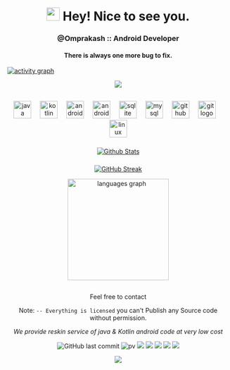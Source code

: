 <h1 align="center"><img src="https://emojis.slackmojis.com/emojis/images/1531849430/4246/blob-sunglasses.gif?1531849430" width="30"/> Hey! Nice to see you.</h1>

<h3 align="center">@Omprakash :: Android Developer</h3>
<h4 align="center">There is always one more bug to fix.</h4>

<p align="center">

[![activity graph](https://github-readme-activity-graph.vercel.app/graph?username=AndroidWithRossyn&theme=github-dark-dimmed&custom_title=AndroidWithRossyn%20Activity%20Graph&hide_border=true)](https://github.com/AndroidWithRossyn/github-readme-activity-graph)

</p>

<p align="center">
  <img alig src="https://github-profile-trophy.vercel.app/?username=AndroidWithRossyn&theme=onedark&column=-1" />
</p>

## 

<div align="center">
  <img src="https://cdn.jsdelivr.net/gh/devicons/devicon/icons/java/java-original.svg" height="40" alt="java logo"  />
  <img width="12" />
  <img src="https://cdn.jsdelivr.net/gh/devicons/devicon/icons/kotlin/kotlin-original.svg" height="40" alt="kotlin logo"  />
  <img width="12" />
  <img src="https://cdn.jsdelivr.net/gh/devicons/devicon/icons/androidstudio/androidstudio-original.svg" height="40" alt="androidstudio logo"  />
  <img width="12" />
  <img src="https://cdn.jsdelivr.net/gh/devicons/devicon/icons/android/android-original.svg" height="40" alt="android logo"  />
  <img width="12" />
  <img src="https://cdn.jsdelivr.net/gh/devicons/devicon/icons/sqlite/sqlite-original.svg" height="40" alt="sqlite logo"  />
  <img width="12" />
  <img src="https://cdn.jsdelivr.net/gh/devicons/devicon/icons/mysql/mysql-original.svg" height="40" alt="mysql logo"  />
  <img width="12" />
  <img src="https://cdn.jsdelivr.net/gh/devicons/devicon/icons/github/github-original.svg" height="40" alt="github logo"  />
  <img width="12" />
  <img src="https://cdn.jsdelivr.net/gh/devicons/devicon/icons/git/git-original.svg" height="40" alt="git logo"  />
  <img width="12" />
  <img src="https://cdn.jsdelivr.net/gh/devicons/devicon/icons/linux/linux-original.svg" height="40" alt="linux logo"  />
</div>

###


<div align="center">

[![Github Stats](https://awesome-github-stats.azurewebsites.net/user-stats/AndroidWithRossyn?cardType=octocat&theme=github-dark&preferLogin=false&Ring=DDDDDD)](https://git.io/awesome-stats-card)

###
[![GitHub Streak](https://github-readme-streak-stats.herokuapp.com?user=AndroidWithRossyn&theme=transparent&hide_border=true&date_format=M%20j%5B%2C%20Y%5D&mode=weekly)](https://git.io/streak-stats)


<img src="https://github-readme-stats.vercel.app/api/top-langs?username=AndroidWithRossyn&locale=en&hide_title=false&layout=compact&card_width=320&langs_count=5&theme=dracula&hide_border=false&order=2" height="230" alt="languages graph"  />
  
##
Feel free to contact

Note: `-- Everything is licensed` you can't Publish any Source code without permission.

*We provide reskin service of java & Kotlin android code at very low cost*

 ![GitHub last commit](https://img.shields.io/github/last-commit/AndroidWithRossyn/AndroidWithRossyn)
![pv](https://pageview.vercel.app/?github_user=AndroidWithRossyn)
<a href="" target="_blank"><img src="https://img.shields.io/badge/Joined-3 Years Ago-28a8ea"></a>
<a href="https://t.me/banrossyn" target="_blank"><img src="https://img.shields.io/badge/Telegram-%40banrossyn-28a8ea"></a>
<a href="https://wa.me/+919694260426/" target="_blank"><img src="https://img.shields.io/badge/whatsapp-%40+919694260426-28a8ea"></a>
<a href="https://www.linkedin.com/in/banrossyn/" target="_blank"><img src="https://img.shields.io/badge/LinkedIn-banrossyn-informational"></a>
<a href="mailto:banrossyn@gmail.com"><img src="https://img.shields.io/badge/Email-banrossyn%40gmail.com-blue"></a>

</div>



<p align="center">
  <img src="https://capsule-render.vercel.app/api?type=waving&color=gradient&height=60&section=footer"/>
</p>
